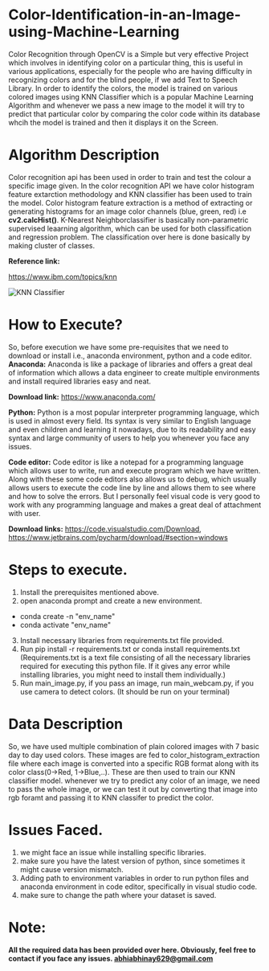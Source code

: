 # Color-Identification-in-an-Image-using-Machine-Learning
Color Recognition through OpenCV is a Simple but very effective Project which involves in identifying color on a particular thing, this is useful in various applications, especially for the people who are having difficulty in recognizing colors and for the blind people, if we add Text to Speech Library. In order to identify the colors, the model is trained on various colored images using KNN Classifier which is a popular Machine Learning Algorithm and whenever we pass a new image to the model it will try to predict that particular color by comparing the color code within its database whcih the model is trained and then it displays it on the Screen.

# Algorithm Description
Color recognition api has been used in order to train and test the colour a specific image given. In the color recognition API we have color histogram feature extarction methodology and KNN classifier has been used to train the model. Color histogram feature extraction is a method of extracting or generating histograms for an image color channels (blue, green, red) i.e **cv2.calcHist()**. K-Nearest Neighborclassifier is basically non-parametric supervised leaarning algorithm, which can be used for both classification and regression problem. The classification over here is done basically by making cluster of classes.

**Reference link:**

https://www.ibm.com/topics/knn

![KNN Classifier](https://external-content.duckduckgo.com/iu/?u=https%3A%2F%2Fmiro.medium.com%2Fmax%2F405%2F0*a3bVVcWFwWBUtZnc.png&f=1&nofb=1)

# How to Execute?
So, before execution we have some pre-requisites that we need to download or install i.e., anaconda environment, python and a code editor. 
**Anaconda:** Anaconda is like a package of libraries and offers a great deal of information which allows a data engineer to create multiple environments and install required libraries easy and neat.

**Download link:** https://www.anaconda.com/

**Python:** Python is a most popular interpreter programming language, which is used in almost every field. Its syntax is very similar to English language and even children and learning it nowadays, due to its readability and easy syntax and large community of users to help you whenever you face any issues.

**Code editor:** Code editor is like a notepad for a programming language which allows user to write, run and execute program which we have written. Along with these some code editors also allows us to debug, which usually allows users to execute the code line by line and allows them to see where and how to solve the errors. But I personally feel visual code is very good to work with any programming language and makes a great deal of attachment with user.

**Download links:** https://code.visualstudio.com/Download, https://www.jetbrains.com/pycharm/download/#section=windows

# Steps to execute.
1. Install the prerequisites mentioned above.
2. open anaconda prompt and create a new environment.
  - conda create -n "env_name"
  - conda activate "env_name"
3. Install necessary libraries from requirements.txt file provided.
4. Run pip install -r requirements.txt or conda install requirements.txt (Requirements.txt is a text file consisting of all the necessary libraries required for executing this python file. If it gives any error while installing libraries, you might need to install them individually.)
5. Run main_image.py, if you pass an image, run main_webcam.py, if you use camera to detect colors.
(It should be run on your terminal)

# Data Description
So, we have used multiple combination of plain colored images with 7 basic day to day used colors. These images are fed to color_histogram_extraction file where each image is converted into a specific RGB format along with its color class(0->Red, 1->Blue,..). These are then used to train our KNN classifier model. whenever we try to predict any color of an image, we need to pass the whole image, or we can test it out by converting that image into rgb foramt and passing it to KNN classifer to predict the color.

# Issues Faced.
1. we might face an issue while installing specific libraries.
2. make sure you have the latest version of python, since sometimes it might cause version mismatch.
3. Adding path to environment variables in order to run python files and anaconda environment in code editor, specifically in visual studio code.
4. make sure to change the path where your dataset is saved.

# Note:
**All the required data has been provided over here. Obviously, feel free to contact if you face any issues. abhiabhinay629@gmail.com**





